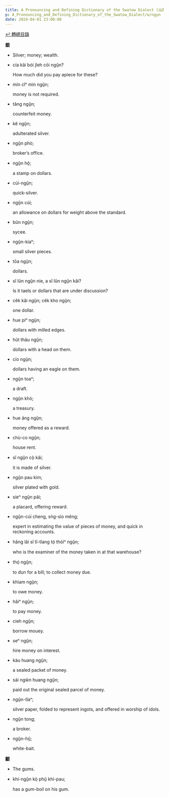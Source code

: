 ```yaml
---
title: A Pronouncing and Defining Dictionary of the Swatow Dialect (汕頭方言音義字典) / ngṳn
p: A_Pronouncing_and_Defining_Dictionary_of_the_Swatow_Dialect/w/ngṳn
date: 2024-04-01 23:00:00
---
```


[↩️ 轉總目錄](/A_Pronouncing_and_Defining_Dictionary_of_the_Swatow_Dialect)


**銀**
- Silver; money; wealth.

- cía kâi bói jîeh cōi ngṳ̂n?

  How much did you pay apiece for these?

- mín cîⁿ mín ngṳ̂n;

  money is not required.

- tâng ngṳ̂n;

  counterfeit money.

- kĕ ngṳ̂n;

  adulterated silver.

- ngṳ̂n phò;

  broker’s office.

- ngṳ̂n hō̤;

  a stamp on dollars.

- cúi-ngṳ̂n;

  quick-silver.

- ngṳ̂n cúi;

  an allowance on dollars for weight above the standard.

- bûn ngṳ̂n;

  sycee.

- ngṳ̂n-kíaⁿ;

  small silver pieces.

- tōa ngṳ̂n;

  dollars.

- sĭ lŭn ngṳ̂n níe, a sĭ lŭn ngṳ̂n kâi?

  Is it taels or dollars that are under discussion?

- cêk kâi ngṳ̂n; cêk kho ngṳ̂n;

  one dollar.

- hue piⁿ ngṳ̂n;

  dollars with milled edges.

- hût thâu ngṳ̂n;

  dollars with a head on them.

- cío ngṳ̂n;

  dollars having an eagle on them.

- ngṳ̂n toaⁿ;

  a draft.

- ngṳ̂n khò;

  a treasury.

- hue âng ngṳ̂n;

  money offered as a reward.

- chù-co ngṳ̂n;

  house rent.

- sĭ ngṳ̂n cò̤ kâi;

  it is made of silver.

- ngṳ̂n pau kim;

  silver plated with gold.

- síeⁿ ngṳ̂n pâi;

  a placard, offering reward.

- ngṳ̂n-cúi cheng, sǹg-sìo mêng;

  expert in estimating the value of pieces of money, and quick in reckoning accounts.

- hâng lăi sĭ tī-tîang tó̤ thóiⁿ ngṳ̂n;

  who is the examiner of the money taken in at that warehouse?

- thó̤ ngṳ̂n;

  to dun for a bill; to collect money due.

- khìam ngṳ̂n;

  to owe money.

- hâiⁿ ngṳ̂n;

  to pay money.

- cieh ngṳ̂n;

  borrow mouey.

- seⁿ ngṳ̂n;

  hire money on interest.

- kàu huang ngṳ̂n;

  a sealed packet of money.

- sái ngŵn huang ngṳ̂n;

  paid out the original sealed parcel of money.

- ngṳ̂n-tĭaⁿ;

  silver paper, folded to represent ingots, and offered in worship of idols.

- ngṳ̂n tong;

  a broker.

- ngṳ̂n-hṳ̂;

  white-bait. 

**齦**
- The gums.

- khí-ngṳ̂n kò̤ phṳ̂ khí-pau;

  has a gum-boil on his gum.